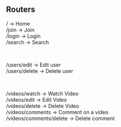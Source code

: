 ## Routers

/ -> Home <br>
/join -> Join <br>
/login -> Login <br>
/search -> Search <br>

&nbsp;

/users/edit -> Edit user <br>
/users/delete -> Delete user <br>

&nbsp;

/videos/watch -> Watch Video <br>
/videos/edit -> Edit Video <br>
/videos/delete -> Delete Video <br>
/videos/comments -> Comment on a video <br>
/videos/comments/delete -> Delete comment <br>
